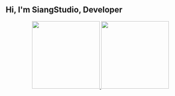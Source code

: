 ## Hi, I'm SiangStudio, Developer
<div align="center">
  <a href="https://github.com/SiangStudioGit">
  <img height="180em" src="https://github-readme-stats.vercel.app/api?username=SiangStudioGit&show_icons=true&theme=dracula&include_all_commits=true&count_private=true"/>
  <img height="180em" src="https://github-readme-stats.vercel.app/api/top-langs/?username=SiangStudioGit&layout=compact&langs_count=7&theme=dracula"/>
</div>
